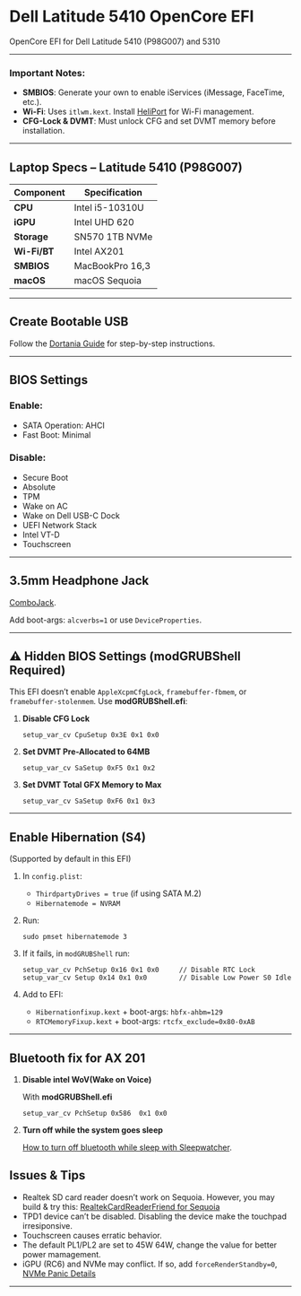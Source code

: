 # **Dell Latitude 5410 OpenCore EFI**

OpenCore EFI for Dell Latitude 5410 (P98G007) and 5310

---

### Important Notes:

* **SMBIOS**: Generate your own to enable iServices (iMessage, FaceTime, etc.).
* **Wi-Fi**: Uses `itlwm.kext`. Install [HeliPort](https://github.com/OpenIntelWireless/HeliPort) for Wi-Fi management.
* **CFG-Lock & DVMT**: Must unlock CFG and set DVMT memory before installation.

---

## **Laptop Specs – Latitude 5410 (P98G007)**

| Component    | Specification   |
| ------------ | --------------- |
| **CPU**      | Intel i5-10310U |
| **iGPU**     | Intel UHD 620   |
| **Storage**  | SN570 1TB NVMe  |
| **Wi-Fi/BT** | Intel AX201     |
| **SMBIOS**   | MacBookPro 16,3 |
| **macOS**    | macOS Sequoia   |

---

## **Create Bootable USB**

Follow the [Dortania Guide](https://dortania.github.io/OpenCore-Install-Guide/installer-guide/) for step-by-step instructions.

---

## **BIOS Settings**

### Enable:

* SATA Operation: AHCI
* Fast Boot: Minimal

### Disable:

* Secure Boot
* Absolute
* TPM
* Wake on AC
* Wake on Dell USB-C Dock
* UEFI Network Stack
* Intel VT-D
* Touchscreen

---

## **3.5mm Headphone Jack**

[ComboJack](https://github.com/macos86/ComboJack).

Add boot-args: `alcverbs=1` or use `DeviceProperties`.

---

## ⚠️ **Hidden BIOS Settings (modGRUBShell Required)**

This EFI doesn’t enable `AppleXcpmCfgLock`, `framebuffer-fbmem`, or `framebuffer-stolenmem`. Use **modGRUBShell.efi**:

1. **Disable CFG Lock**

   ```
   setup_var_cv CpuSetup 0x3E 0x1 0x0
   ```

2. **Set DVMT Pre-Allocated to 64MB**

   ```
   setup_var_cv SaSetup 0xF5 0x1 0x2
   ```

3. **Set DVMT Total GFX Memory to Max**

   ```
   setup_var_cv SaSetup 0xF6 0x1 0x3
   ```

---

## **Enable Hibernation (S4)**

(Supported by default in this EFI)

1. In `config.plist`:

   * `ThirdpartyDrives = true` (if using SATA M.2)
   * `Hibernatemode = NVRAM`

2. Run:

   ```
   sudo pmset hibernatemode 3
   ```

3. If it fails, in `modGRUBShell` run:

   ```
   setup_var_cv PchSetup 0x16 0x1 0x0     // Disable RTC Lock  
   setup_var_cv Setup 0x14 0x1 0x0        // Disable Low Power S0 Idle
   ```

4. Add to EFI:

   * `Hibernationfixup.kext` + boot-args: `hbfx-ahbm=129`
   * `RTCMemoryFixup.kext` + boot-args: `rtcfx_exclude=0x80-0xAB`

---

## **Bluetooth fix for AX 201**

1. **Disable intel WoV(Wake on Voice)**

   With **modGRUBShell.efi**

   ```
   setup_var_cv PchSetup 0x586  0x1 0x0
   ```

2. **Turn off while the system goes sleep**

   [How to turn off bluetooth while sleep with Sleepwatcher](https://github.com/amane1234/Wakeup_bluetooth_fix).



## **Issues & Tips**

* Realtek SD card reader doesn’t work on Sequoia. However, you may build & try this: [RealtekCardReaderFriend for Sequoia](https://github.com/Lorys89/RealtekCardReaderFriend)
* TPD1 device can’t be disabled. Disabling the device make the touchpad irresiponsive.
* Touchscreen causes erratic behavior.
* The default PL1/PL2 are set to 45W 64W, change the value for better power mamagement.
* iGPU (RC6) and NVMe may conflict. If so, add `forceRenderStandby=0`, [NVMe Panic Details](https://github.com/acidanthera/bugtracker/issues/1193)

---

